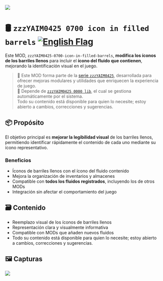 ![](https://raw.githubusercontent.com/yaim0425/zzzYAIM0425-0700-icon-in-filled-barrels/main/thumbnail.png)

# 🛢️ `zzzYAIM0425 0700 icon in filled barrels` [![English Flag](https://flagcdn.com/20x15/gb.png)](https://github.com/yaim0425/zzzYAIM0425-0700-icon-in-filled-barrels/blob/main/README.md)

Este MOD, `zzzYAIM0425-0700-icon-in-filled-barrels`, **modifica los íconos de los barriles llenos** para incluir el **ícono del fluido que contienen**, mejorando la identificación visual en el juego.

> 🧩 Este MOD forma parte de la [serie `zzzYAIM0425`](https://github.com/yaim0425), desarrollada para ofrecer mejoras modulares y utilidades que enriquecen la experiencia de juego.  
> 🔧 Depende de [`zzzYAIM0425 0000 lib`](https://github.com/yaim0425/zzzYAIM0425-0000-lib), el cual se gestiona automáticamente por el sistema.  
> Todo su contenido está disponible para quien lo necesite; estoy abierto a cambios, correcciones y sugerencias.

## 📦 Propósito

El objetivo principal es **mejorar la legibilidad visual** de los barriles llenos, permitiendo identificar rápidamente el contenido de cada uno mediante su ícono representativo.

### Beneficios

- Íconos de barriles llenos con el ícono del fluido contenido  
- Mejora la organización de inventarios y almacenes  
- Compatible con **todos los fluidos registrados**, incluyendo los de otros MODs  
- Integración sin afectar el comportamiento del juego  

## 🗃️ Contenido

- Reemplazo visual de los íconos de barriles llenos  
- Representación clara y visualmente informativa  
- Compatible con MODs que añaden nuevos fluidos  
- Todo su contenido está disponible para quien lo necesite; estoy abierto a cambios, correcciones y sugerencias.

## 🖼️ Capturas

![](https://raw.githubusercontent.com/yaim0425/zzzYAIM0425-0700-icon-in-filled-barrels/main/Doc/base/Screenshot%20(1).png)  
